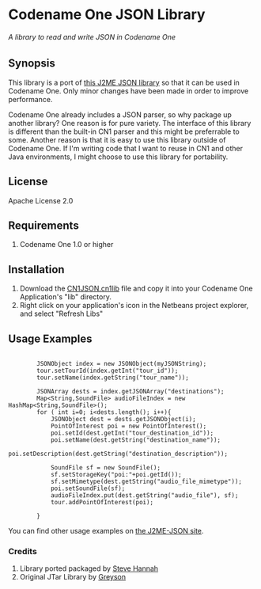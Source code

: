# Codename One JSON Library
###### A library to read and write JSON in Codename One

## Synopsis

This library is a port of [this J2ME JSON library](https://github.com/greyson/j2me-json) so that it can be used in Codename One.  Only minor changes have been made in order to improve performance.  

Codename One already includes a JSON parser, so why package up another library?  One reason is for pure variety.  The interface of this library is different than the built-in CN1 parser and this might be preferrable to some.  Another reason is that it is easy to use this library outside of Codename One.  If I'm writing code that I want to reuse in CN1 and other Java environments, I might choose to use this library for portability.

## License

Apache License 2.0

## Requirements

1. Codename One 1.0 or higher

## Installation 

1. Download the [CN1JSON.cn1lib](https://github.com/shannah/CN1JSON/blob/master/dist/CN1JSON.cn1lib?raw=true) file and copy it into your Codename One Application's "lib" directory.
2. Right click on your application's icon in the Netbeans project explorer, and select "Refresh Libs"

## Usage Examples

```

        JSONObject index = new JSONObject(myJSONString);
        tour.setTourId(index.getInt("tour_id"));
        tour.setName(index.getString("tour_name"));
        
        JSONArray dests = index.getJSONArray("destinations");
        Map<String,SoundFile> audioFileIndex = new HashMap<String,SoundFile>();
        for ( int i=0; i<dests.length(); i++){
            JSONObject dest = dests.getJSONObject(i);
            PointOfInterest poi = new PointOfInterest();
            poi.setId(dest.getInt("tour_destination_id"));
            poi.setName(dest.getString("destination_name"));
            poi.setDescription(dest.getString("destination_description"));
            
            SoundFile sf = new SoundFile();
            sf.setStorageKey("poi:"+poi.getId());
            sf.setMimetype(dest.getString("audio_file_mimetype"));
            poi.setSoundFile(sf);
            audioFileIndex.put(dest.getString("audio_file"), sf);
            tour.addPointOfInterest(poi);
            
        }
```

You can find other usage examples on [the J2ME-JSON site](https://github.com/greyson/j2me-json).

 ### Credits
 
 1. Library ported packaged by [Steve Hannah](https://twitter.com/shannah78)
 2. Original JTar Library by [Greyson](https://github.com/greyson)
